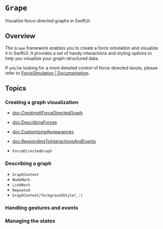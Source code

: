 # ``Grape``

Visualize force-directed graphs in SwiftUI.

## Overview

The `Grape` framework enables you to create a force simulation and visualize it in SwiftUI. It provides a set of handy interactions and styling options to help you visualize your graph-structured data.

If you’re looking for a more detailed control of force-directed laouts, please refer to [ForceSimulation | Documentation](https://li3zhen1.github.io/Grape/ForceSimulation/documentation/ForceSimulation/).


## Topics

### Creating a graph visualization


* <doc:CreatingAForceDirectedGraph>
* <doc:DescribingForces>
* <doc:CustomizingAppearances>
* <doc:RespondingToInteractionsAndEvents>

* ``ForceDirectedGraph``



### Describing a graph
* ``GraphContent``
* ``NodeMark``
* ``LinkMark``
* ``Repeated``
* ``GraphContent/foregroundStyle(_:)``

### Handling gestures and events


### Managing the states